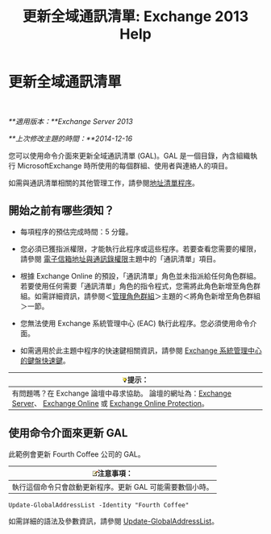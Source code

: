 ﻿---
title: '更新全域通訊清單: Exchange 2013 Help'
TOCTitle: 更新全域通訊清單
ms:assetid: 236e8530-62dd-4c43-8a5d-8465623252e6
ms:mtpsurl: https://technet.microsoft.com/zh-tw/library/Bb266966(v=EXCHG.150)
ms:contentKeyID: 50472826
ms.date: 05/21/2018
mtps_version: v=EXCHG.150
ms.translationtype: MT
---

# 更新全域通訊清單

 

_**適用版本：**Exchange Server 2013_

_**上次修改主題的時間：**2014-12-16_

您可以使用命令介面來更新全域通訊清單 (GAL)。GAL 是一個目錄，內含組織執行 MicrosoftExchange 時所使用的每個群組、使用者與連絡人的項目。

如需與通訊清單相關的其他管理工作，請參閱[地址清單程序](address-list-procedures-exchange-2013-help.md)。

## 開始之前有哪些須知？

  - 每項程序的預估完成時間：5 分鐘。

  - 您必須已獲指派權限，才能執行此程序或這些程序。若要查看您需要的權限，請參閱 [電子信箱地址與通訊錄權限](email-address-and-address-book-permissions-exchange-2013-help.md)主題中的「通訊清單」項目。

  - 根據 Exchange Online 的預設，「通訊清單」角色並未指派給任何角色群組。若要使用任何需要「通訊清單」角色的指令程式，您需將此角色新增至角色群組。如需詳細資訊，請參閱＜[管理角色群組](manage-role-groups-exchange-2013-help.md)＞主題的＜將角色新增至角色群組＞一節。

  - 您無法使用 Exchange 系統管理中心 (EAC) 執行此程序。您必須使用命令介面。

  - 如需適用於此主題中程序的快速鍵相關資訊，請參閱 [Exchange 系統管理中心的鍵盤快速鍵](keyboard-shortcuts-in-the-exchange-admin-center-exchange-online-protection-help.md)。

<table>
<thead>
<tr class="header">
<th><img src="images/Bb124558.tip(EXCHG.150).gif" title="提示" alt="提示" />提示：</th>
</tr>
</thead>
<tbody>
<tr class="odd">
<td>有問題嗎？在 Exchange 論壇中尋求協助。 論壇的網址為：<a href="https://go.microsoft.com/fwlink/p/?linkid=60612">Exchange Server</a>、 <a href="https://go.microsoft.com/fwlink/p/?linkid=267542">Exchange Online</a> 或 <a href="https://go.microsoft.com/fwlink/p/?linkid=285351">Exchange Online Protection</a>。</td>
</tr>
</tbody>
</table>


## 使用命令介面來更新 GAL

此範例會更新 Fourth Coffee 公司的 GAL。

<table>
<thead>
<tr class="header">
<th><img src="images/Bb124558.note(EXCHG.150).gif" title="注意事項" alt="注意事項" />注意事項：</th>
</tr>
</thead>
<tbody>
<tr class="odd">
<td>執行這個命令只會啟動更新程序。更新 GAL 可能需要數個小時。</td>
</tr>
</tbody>
</table>


    Update-GlobalAddressList -Identity "Fourth Coffee"

如需詳細的語法及參數資訊，請參閱 [Update-GlobalAddressList](https://technet.microsoft.com/zh-tw/library/aa998806\(v=exchg.150\))。

